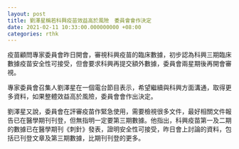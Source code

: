 ```yaml
---
layout: post
title: 劉澤星稱若科興疫苗效益高於風險　委員會會作決定
date: 2021-02-11 10:33:00.000000000 +08:00
categories: rthk
---
```


疫苗顧問專家委員會昨日開會，審視科興疫苗的臨床數據，初步認為科興三期臨床數據疫苗安全性可接受，但會要求科興再提交額外數據，委員會兩星期後再開會審視。

專家委員會召集人劉澤星在一個電台節目表示，希望繼續與科興方面溝通，取得更多資料，如果整體效益高於風險，委員會會作出決定。

劉澤星又說，委員會在評審疫苗作緊急使用，需要檢視很多文件，最好相關文件報告已在醫學期刊刊登，但無指明一定要第三期數據。他指出，科興疫苗第一及二期的數據已在醫學期刊《刺針》發表，證明安全性可接受，昨日會上討論的資料，包括已刊登文章及第三期數據，比期刊刊登的更多。
